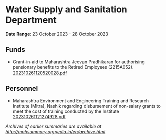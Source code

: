 # Water Supply and Sanitation Department

**Date Range**: 23 October 2023 - 28 October 2023


## Funds
- Grant-in-aid to Maharashtra Jeevan Pradhikaran for authorising pensionary benefits to the Retired Employees (2215A052).\
  [202310261120520028.pdf](https://gr.maharashtra.gov.in/Site/Upload/Government%20Resolutions/English/202310261120520028.pdf)

## Personnel
- Maharashtra Environment and Engineering Training and Research Institute (Mitra), Nashik regarding disbursement of non-salary grants to meet the cost of training conducted by the Institute\
  [202310261121274928.pdf](https://gr.maharashtra.gov.in/Site/Upload/Government%20Resolutions/English/202310261121274928.pdf)


*Archives of earlier summaries are available at http://mahsummary.orgpedia.in/en/archive.html*